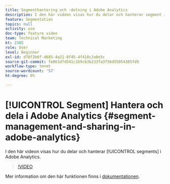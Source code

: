 ```yaml
---
title: Segmenthantering och -delning i Adobe Analytics
description: I den här videon visas hur du delar och hanterar segment i Adobe Analytics.
feature: Segmentation
topics: null
activity: use
doc-type: feature video
team: Technical Marketing
kt: 2305
role: User
level: Beginner
exl-id: d78f2b6f-d685-4a21-8f45-4f410c3a0e5c
source-git-commit: fe861dfd541c1b9cb3b233fa3f56d55054305fd9
workflow-type: tm+mt
source-wordcount: '57'
ht-degree: 0%

---
```


# [!UICONTROL Segment] Hantera och dela i Adobe Analytics {#segment-management-and-sharing-in-adobe-analytics}

I den här videon visas hur du delar och hanterar [!UICONTROL segments] i Adobe Analytics.

>[!VIDEO](https://video.tv.adobe.com/v/25402/?quality=12)

Mer information om den här funktionen finns i [dokumentationen](https://experienceleague.adobe.com/docs/analytics/components/segmentation/segmentation-workflow/seg-manage.html?lang=en).
